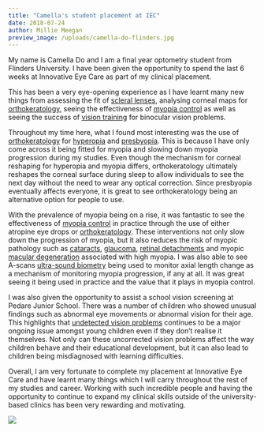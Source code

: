 ```yaml
---
title: "Camella's student placement at IEC"
date: 2018-07-24
author: Millie Meegan
preview_image: /uploads/camella-do-flinders.jpg
---
```


My name is Camella Do and I am a final year optometry student from Flinders University. I have been given the opportunity to spend the last 6 weeks at Innovative Eye Care as part of my clinical placement. 

This has been a very eye-opening experience as I have learnt many new things from assessing the fit of [scleral lenses](/what-we-do/scleral-contact-lenses), analysing corneal maps for [orthokeratology](/what-we-do/orthokeratology-corneal-reshaping), seeing the effectiveness of [myopia control](/what-we-do/myopia-control) as well as seeing the success of [vision training](/what-we-do/vision-training) for binocular vision problems. 

Throughout my time here, what I found most interesting was the use of [orthokeratology](/what-we-do/orthokeratology-corneal-reshaping) for [hyperopia](/what-we-do/hyperopia) and [presbyopia](/what-we-do/presbyopia). This is because I have only come across it being fitted for myopia and slowing down myopia progression during my studies. Even though the mechanism for corneal reshaping for hyperopia and myopia differs, orthokeratology ultimately reshapes the corneal surface during sleep to allow individuals to see the next day without the need to wear any optical correction. Since presbyopia eventually affects everyone, it is great to see orthokeratology being an alternative option for people to use.

With the prevalence of myopia being on a rise, it was fantastic to see the effectiveness of [myopia control](/what-we-do/myopia-control) in practice through the use of either atropine eye drops or [orthokeratology](/what-we-do/orthokeratology-corneal-reshaping). These interventions not only slow down the progression of myopia, but it also reduces the risk of myopic pathology such as [cataracts](/what-we-do/cataract), [glaucoma](/what-we-do/glaucoma), [retinal detachments](/what-we-do/flashes-floaters-retinal-tear-detachment) and myopic [macular degeneration](/what-we-do/macular-degeneration) associated with high myopia. I was also able to see A-scans [ultra-sound biometry](/what-we-do/optical-biometry) being used to monitor axial length change as a mechanism of monitoring myopia progression, if any at all. It was great seeing it being used in practice and the value that it plays in myopia control.

I was also given the opportunity to assist a school vision screening at Pedare Junior School. There was a number of children who showed unusual findings such as abnormal eye movements or abnormal vision for their age. This highlights that [undetected vision problems](/what-we-do/childrens-vision) continues to be a major ongoing issue amongst young children even if they don’t realise it themselves. Not only can these uncorrected vision problems affect the way children behave and their educational development, but it can also lead to children being misdiagnosed with learning difficulties. 

Overall, I am very fortunate to complete my placement at Innovative Eye Care and have learnt many things which I will carry throughout the rest of my studies and career. Working with such incredible people and having the opportunity to continue to expand my clinical skills outside of the university-based clinics has been very rewarding and motivating. 

![](resized_20180601_173147_6618.jpg)
